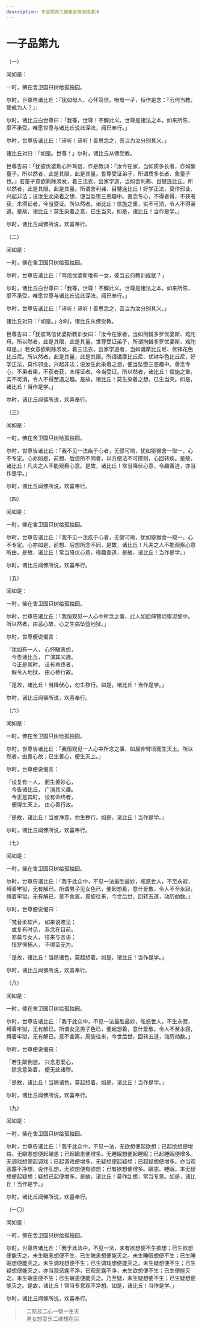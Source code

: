 ```yaml
---
description: 东晋罽宾三藏瞿昙僧伽提婆译
---
```


# 一子品第九

（一）

闻如是：

一时，佛在舍卫国只树给孤独园。

尔时，世尊告诸比丘：「犹如母人，心怀笃信，唯有一子，恒作是念：『云何当教，使成为人？』」

尔时，诸比丘白世尊曰：「我等，世尊！不解此义。世尊是诸法之本，如来所陈，靡不承受。唯愿世尊与诸比丘说此深法，闻已奉行。」

尔时，世尊告诸比丘：「谛听！谛听！善思念之，吾当为汝分别其义。」

诸比丘对曰：「如是。世尊！」尔时，诸比丘从佛受教。

世尊告曰：「犹彼优婆斯心怀笃信，作是教训：『汝今在家，当如质多长者，亦如象童子。所以然者，此是其限，此是其量。世尊受证弟子，所谓质多长者、象童子也。』若童子意欲剃除须发，着三法衣，出家学道，当如舍利弗、目犍连比丘。所以然者，此是其限，此是其量。所谓舍利弗、目犍连比丘！好学正法，莫作邪业，兴起非法；设汝生此染着之想，便当坠堕三恶趣中。善念专心，不得者得，不获者获，未得证者，今当受证。所以然者，诸比丘！信施之重，实不可消，令人不得至道。是故，诸比丘！莫生染着之意，已生当灭。如是，诸比丘！当作是学。」

尔时，诸比丘闻佛所说，欢喜奉行。

（二）

闻如是：

一时，佛在舍卫国只树给孤独园。

尔时，世尊告诸比丘：「笃信优婆斯唯有一女，彼当云何教训成就？」

尔时，诸比丘白世尊曰：「我等，世尊！不解此义。世尊是诸法之本，如来所陈，靡不承受。唯愿世尊与诸比丘说此深法，闻已奉行。」

尔时，世尊告诸比丘：「谛听！谛听！善思念之，吾当为汝分别其义。」

诸比丘对曰：「如是。」尔时，诸比丘从佛受教。

世尊告曰：「犹彼笃信优婆斯教训女曰：『汝今在家者，当如拘雠多罗优婆斯、难陀母。所以然者，此是其限，此是其量。世尊受证弟子，所谓拘雠多罗优婆斯、难陀母是。』若女意欲剃除须发，着三法衣，出家学道者，当如谶摩比丘尼、优钵花色比丘尼。所以然者，此是其量，此是其限。所谓谶摩比丘尼、优钵华色比丘尼，好学正法，莫作邪业，兴起非法；设汝生此染着之想，便当坠堕三恶趣中。善念专心，不果者果，不获者获，未得证者，今当受证。所以然者，诸比丘！信施之重，实不可消，令人不得至道之趣。是故，诸比丘！莫生染着之想，已生当灭。如是，诸比丘！当作是学。」

尔时，诸比丘闻佛所说，欢喜奉行。

（三）

闻如是：

一时，佛在舍卫国只树给孤独园。

尔时，世尊告诸比丘：「我不见一法疾于心者，无譬可喻，犹如猕猴舍一取一，心不专定。心亦如是，前想、后想所不同者，以方便法不可摸则，心回转疾。是故，诸比丘！凡夫之人不能观察心意。是故，诸比丘！常当降伏心意，令趣善道，亦当作是学。」

尔时，诸比丘闻佛所说，欢喜奉行。

（四）

闻如是：

一时，佛在舍卫国只树给孤独园。

尔时，世尊告诸比丘：「我不见一法疾于心者，无譬可喻，犹如猕猴舍一取一，心不专定。心亦如是，前想、后想所念不同，是故，诸比丘！凡夫之人不能观察心意所由。是故，诸比丘！常当降伏心意，得趣善道，是故，诸比丘！当作是学。」

尔时，诸比丘闻佛所说，欢喜奉行。

（五）

闻如是：

一时，佛在舍卫国只树给孤独园。

尔时，世尊告诸比丘：「我恒观见一人心中所念之事，此人如屈伸臂顷堕泥黎中。所以然者，由恶心故，心之生病坠堕地狱。」

尔时，世尊便说偈言：

「犹如有一人， 心怀瞋恚想，\
　今告诸比丘， 广演其义趣。\
　今正是其时， 设有命终者，\
　假令入地狱， 由心秽行故。

「是故，诸比丘！当降伏心，勿生秽行。如是，诸比丘！当作是学。」

尔时，诸比丘闻佛所说，欢喜奉行。

（六）

闻如是：

一时，佛在舍卫国只树给孤独园。

尔时，世尊告诸比丘：「我恒观见一人心中所念之事，如屈伸臂顷而生天上。所以然者，由善心故；已生善心，便生天上。」

尔时，世尊便说偈言：

「设复有一人， 而生善妙心，\
　今告诸比丘， 广演其义趣。\
　今正是其时， 设有命终者，\
　便得生天上， 由心善行故。

「是故，诸比丘！当发净意，勿生秽行。如是，诸比丘！当作是学。」

尔时，诸比丘闻佛所说，欢喜奉行。

（七）

闻如是：

一时，佛在舍卫国只树给孤独园。

尔时，世尊告诸比丘：「我于此众中，不见一法最胜最妙，眩惑世人，不至永寂，缚着牢狱，无有解已。所谓男子见女色已，便起想着，意什爱敬，令人不至永寂，缚着牢狱，无有解已，意不舍离，周旋往来，今世后世，回转五道，动历劫数。」

尔时，世尊便说偈曰：

「梵音柔软声， 如来说难见；\
　或复有时见， 系念在目前。\
　亦莫与女人， 往来与言语；\
　恒罗伺捕人， 不得至无为。

「是故，诸比丘！当除诸色，莫起想着。如是，诸比丘！当作是学。」

尔时，诸比丘闻佛所说，欢喜奉行。

（八）

闻如是：

一时，佛在舍卫国只树给孤独园。

尔时，世尊告诸比丘：「我于此众中，不见一法最胜最妙，眩惑世人，不生永寂，缚着牢狱，无有解已。所谓女见男子色已，便起想着，意什爱敬，令人不至永寂，缚着牢狱，无有解已。意不舍离，周旋往来，今世后世，回转五道，动历劫数。」

尔时，世尊便说偈曰：

「若生颠倒想， 兴念恩爱心，\
　除念意染着， 便无此诸秽。

「是故，诸比丘！当除诸色，莫起想着。如是，诸比丘！当作是学。」

尔时，诸比丘闻佛所说，欢喜奉行。

（九）

闻如是：

一时，佛在舍卫国只树给孤独园。

尔时，世尊告诸比丘：「我于此众中，不见一法，无欲想便起欲想；已起欲想便增益。无瞋恚想便起瞋恚；已起瞋恚便增多。无睡眠想便起睡眠；已起睡眠便增多。无调戏想便起调戏；已起调戏便增多。无疑想便起疑想；已起疑想便增多。亦当观恶露不净想，设作乱想，无欲想便有欲想；已有欲想便增多。瞋恚、睡眠，本无疑想便起疑想；疑想已起便增多。是故，诸比丘！莫作乱想，常当专意。如是，诸比丘！当作是学。」

尔时，诸比丘闻佛所说，欢喜奉行。

（一〇）

闻如是：

一时，佛在舍卫国只树给孤独园。

尔时，世尊告诸比丘：「我于此法中，不见一法，未有欲想便不生欲想；已生欲想便能灭之。未生瞋恚想便不生，已生瞋恚想便能灭之。未生睡眠想便不生；已生睡眠想便能灭之。未生调戏想便不生；已生调戏想便能灭之。未生疑想便不生；已生疑想便能灭之。亦当观恶露不净，已观恶露不净，未生欲想便不生；已生便能灭之。未生瞋恚便不生；已生瞋恚便能灭之。乃至疑，未生疑想便不生；已生疑想便能灭之。是故，诸比丘！常当专意观不净想。如是，诸比丘！当作是学。」

尔时，诸比丘闻佛所说，欢喜奉行。



> 　二斯及二心一堕一生天\
> 　男女想受乐二欲想在后
